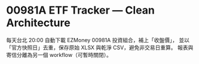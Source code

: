 # 00981A ETF Tracker — Clean Architecture

每天台北 20:00 自動下載 EZMoney 00981A 投資組合，補上「收盤價」，
並以「官方快照日」去重，保存原始 XLSX 與乾淨 CSV，避免非交易日重算。
報表與寄信分離為另一個 workflow（可暫時關閉）。
